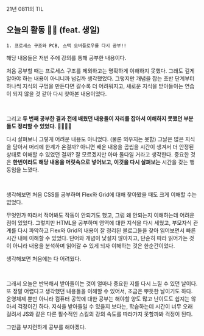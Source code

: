 21년 0811의 TIL

## 오늘의 활동 🥳🎂 (feat. 생일)

    1. 프로세스 구조와 PCB, 스택 오버플로우를 다시 공부!!

해당 내용들은 저번 주에 강의를 통해 공부한 내용이다.

처음 공부할 때는 프로세스 구조를 제외하고는 명확하게 이해하지 못했다. 그래도 깊게 알아야 하는 내용이 아니니까 넘길까 생각했었다. 그렇지만 개념을 잡는 초반 단계부터 하나씩 지식의 구멍을 만든다면 갈수록 더 어려워지고, 새로운 지식을 받아들이는 연습이 되지 않을 것 같아 다시 찾아본 내용이었다.

<br>

그리고 **두 번째 공부한 결과 전에 배웠던 내용들이 자리를 잡아서 이해하지 못했던 부분들도 정리할 수 있었다.** 👏👏👏👏

다시 살펴보니 그렇게 어려운 내용도 아니었다. (물론 외우지는 못함) 그날은 많은 지식을 담아서 머리에 한계가 온걸까? 아니면 배운 내용을 곱씹을 시간이 생겨서 더 안정된 상태로 이해할 수 있었던 걸까? 잘 모르겠지만 아마 둘다일 거라고 생각한다. 중요한 것은 **한번이라도 해당 내용을 머릿속으로 넣어보고, 이것을 다시 살펴보는** 시간을 갖는 행동임을 느꼈다.

<br>

생각해보면 처음 CSS를 공부하며 Flex와 Grid에 대해 찾아봤을 때도 크게 이해할 수는 없었다.

무엇인가 따라서 적어봐도 작동이 안되기도 했고, 그럼 왜 안되는지 이해하는데 어려운 점이 있었다. 그렇지만 HTML을 공부하며 영역에 대한 지식을 다시 세웠고, 부모자식 관계를 다시 파악하고 Flex와 Grid의 내용이 잘 정리된 블로그들을 찾아 읽어보면서 빠른 시간 내에 이해할 수 있었다. 단어와 개념이 낯설지 않아지고, 단순히 따라 읽어가는 것이 아니라 내용을 분석하며 읽어갈 수 있게 되자 이해하는 것은 한순간이었다.

생각해보면 처음에는 다 어려웠다.

<br>

그래서 오늘은 반복해서 받아들이는 것이 얼마나 중요한 지를 다시 느낄 수 있던 날이다. 또 정말 어렵다고 생각했던 내용들을 이해할 수 있어서, 조금은 뿌듯한 날이기도 하다. 운영체제 뿐만 아니라 컴퓨터 공학에 대한 공부는 해야할 양도 많고 난이도도 쉽지는 않아서 걱정이긴 하다. 지식을 받아들일 수 있을지 보다는, 학습하는데 시간이 너무 오래 걸려서 JS와 같은 다른 필수적인 스킬의 강의 속도를 따라가지 못할까봐 걱정이 된다.

그만큼 부지런하게 공부를 해야겠다.
